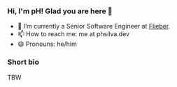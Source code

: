 ### Hi, I'm pH! Glad you are here 👋

- 🔭 I’m currently a Senior Software Engineer at [Flieber](https://flieber.com).
- 📫 How to reach me: me at phsilva.dev
- 😄 Pronouns: he/him


### Short bio

TBW

<!-- I am Paulo Henrique `pH` Silva (@phsilva), é fundador do Curta Circuitos, empresa focada na produção de projetos eletrônicos de forma ágil. Nasceu em São Paulo, mas há 12 anos encontrou Floripa e nunca mais largou. Gosta de tudo que envolva eletrônica, cerveja e telescópios.

Paulo Henrique "pH" Silva (@phsilva), é CTO na Smarket Solutions e fundador do Curta Circuitos. Nasceu em São Paulo, mas há 15 anos encontrou Floripa e nunca mais largou. Gosta de tudo que envolva eletrônica, cerveja, telescópios e transistores em geral.
 -->
<!--

- 🔭 I’m currently working on ...
- 🌱 I’m currently learning ...
- 👯 I’m looking to collaborate on ...
- 🤔 I’m looking for help with ...
- 💬 Ask me about ...
- 📫 How to reach me: ...
- 😄 Pronouns: ...
- ⚡ Fun fact: ...
-->
